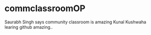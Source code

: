 # commclassroomOP

Saurabh Singh says community classroom is amazing
Kunal Kushwaha learing github amazing..
